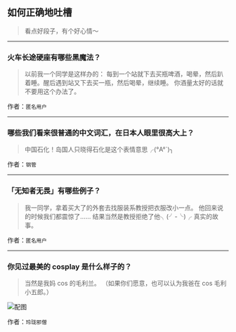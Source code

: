 ## 如何正确地吐槽

> 看点好段子，有个好心情～


 
---

### 火车长途硬座有哪些黑魔法？

> 以前我一个同学是这样办的：
> 每到一个站就下去买瓶啤酒，喝晕，然后趴着睡。醒后遇到站又下去买一瓶，然后喝晕，继续睡。
> 你酒量太好的话就不要用这个办法了。


作者：`匿名用户`

---

### 哪些我们看来很普通的中文词汇，在日本人眼里很高大上？

> 中国石化！岛国人只晓得石化是这个表情意思╭(°A°`)╮


作者：`钢管`

---

### 「无知者无畏」有哪些例子？

> 我一同学，拿着买大了的外套去找服装系教授把衣服改小一点。
> 他回来说的时候我们都震惊了……
> 结果当然是教授拒绝了他╮(╯-╰)╭
> 真实的故事。


作者：`匿名用户`

---

### 你见过最美的 cosplay 是什么样子的？

> 当然是我妈 cos 的毛利兰。
> （如果你们愿意，也可以认为我爸在 cos 毛利小五郎。）



![配图](http://pic2.zhimg.com/70/ca988041465e8f2c59ecc2ebf0aff0fd_b.jpg)


作者：`玲珑邪僧`